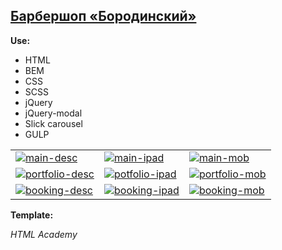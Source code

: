 ## [Барбершоп «Бородинский»](https://wonderful-varahamihira-939e5d.netlify.app)

**Use:**

- HTML
- BEM
- CSS
- SCSS
- jQuery
- jQuery-modal
- Slick carousel
- GULP

<table>
    <tr valign="top">
        <td>
            <a href="https://ibb.co/rQKX4bB"><img src="https://i.ibb.co/HKL9nNc/main-desc.png" alt="main-desc" border="0"></a>
        </td>
        <td>
            <a href="https://ibb.co/h2jb6RX"><img src="https://i.ibb.co/RQmfFph/main-ipad.png" alt="main-ipad" border="0"></a>    
        </td>
        <td>
            <a href="https://ibb.co/7gsVMBS"><img src="https://i.ibb.co/LQV6jB0/main-mob.png" alt="main-mob" border="0"></a>    
        </td>
    </tr>
    <tr valign="top">
        <td>
            <a href="https://ibb.co/BTGcg1h"><img src="https://i.ibb.co/6D8r4dK/portfolio-desc.png" alt="portfolio-desc" border="0"></a>
        </td>
        <td>
            <a href="https://ibb.co/d0Lr42R"><img src="https://i.ibb.co/99VNHT7/potfolio-ipad.png" alt="potfolio-ipad" border="0"></a>
        </td>
        <td>
            <a href="https://ibb.co/rmqYph2"><img src="https://i.ibb.co/R9tf6KT/portfolio-mob.png" alt="portfolio-mob" border="0"></a>
        </td>
    </tr>
    <tr valign="top">
        <td>
            <a href="https://ibb.co/GHj6vvx"><img src="https://i.ibb.co/tL5GMMm/booking-desc.png" alt="booking-desc" border="0"></a>
        </td>
        <td>
            <a href="https://ibb.co/nCyBdG2"><img src="https://i.ibb.co/hfNcQ65/booking-ipad.png" alt="booking-ipad" border="0"></a>
        </td>
        <td>
            <a href="https://ibb.co/7JQt2kC"><img src="https://i.ibb.co/99hHsZg/booking-mob.png" alt="booking-mob" border="0"></a>
        </td>
    </tr>
</table>

**Template:**

_HTML Academy_

